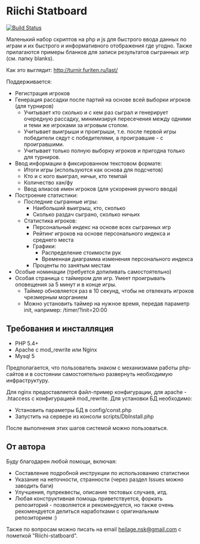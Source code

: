 Riichi Statboard
================
[![Build Status](https://travis-ci.org/Furiten/riichi-statboard.svg?branch=master)](https://travis-ci.org/Furiten/riichi-statboard)

Маленький набор скриптов на php и js для быстрого ввода данных по играм и их быстрого и информативного отображения
где угодно. Также прилагаются примеры бланков для записи результатов сыгранных игр (см. папку blanks).

Как это выглядит: http://turnir.furiten.ru/last/

Поддерживается:
- Регистрация игроков
- Генерация рассадки после партий на основе всей выборки игроков (для турниров)
    - Учитывает кто сколько и с кем раз сыграл и генерирует очередную рассадку, минимизируя пересечения
    между одними и теми же игроками за игровым столом.
    - Учитывает выигрыши и проигрыши, т.е. после первой игры победители сядут с победителями,
    а проигравшие - с проигравшими.
    - Учитывает только полную выборку игроков и пригодна только для турниров.
- Ввод информации в фиксированном текстовом формате:
    - Итоги игры (используются как основа для подсчетов)
    - Кто и с кого выиграл, ничьи, кто темпай
    - Количество хан/фу
    - Ввод алиасов имен игроков (для ускорения ручного ввода)
- Построение статистики:
    - Последние сыгранные игры:
        - Наибольший выигрыш, кто, сколько
        - Сколько раздач сыграно, сколько ничьих
    - Статистика игроков:
        - Персональный индекс на основе всех сыгранных игр
        - Рейтинг игроков на основе персонального индекса и среднего места
        - Графики:
            - Распределение стоимости рук
            - Временная диаграмма изменения персонального индекса
        - Проценты по занятым местам
- Особые номинации (требуется допиливать самостоятельно)
- Особая страница с таймером для игр. Умеет проигрывать оповещения за 5 минут и в конце игры.
    - Таймер обновляется раз в 10 секунд, чтобы не отвлекать игроков чрезмерным морганием
    - Можно установить таймер на нужное время, передав параметр init, например: /timer/?init=20:00


Требования и инсталляция
------------------------

- PHP 5.4+
- Apache с mod_rewrite или Nginx
- Mysql 5

Предполагается, что пользователь знаком с механизмами работы php-сайтов и в состоянии
самостоятельно развернуть необходимую инфраструктуру.

Для nginx предоставляется файл-пример конфигурации, для apache - .htaccess с конфигурацией mod_rewrite.
Для установки БД необходимо:
- Установить параметры БД в config/const.php
- Запустить на сервере из консоли scripts/DbInstall.php

После выполнения этих шагов системой можно пользоваться.


От автора
---------

Буду благодарен любой помощи, включая:
- Составление подробной инструкции по использованию статистики
- Указание на неточности, странности (через раздел Issues можно заводить баги)
- Улучшения, пулреквесты, описание тестовых случаев, итд.
- Любая конструктивная помощь приветствуется, форкать репозиторий - позволяется и рекомендуется,
но также очень рекомендуется делиться наработками с оригинальным репозиторием :)

Также по вопросам можно писать на email heilage.nsk@gmail.com с пометкой "Riichi-statboard".
